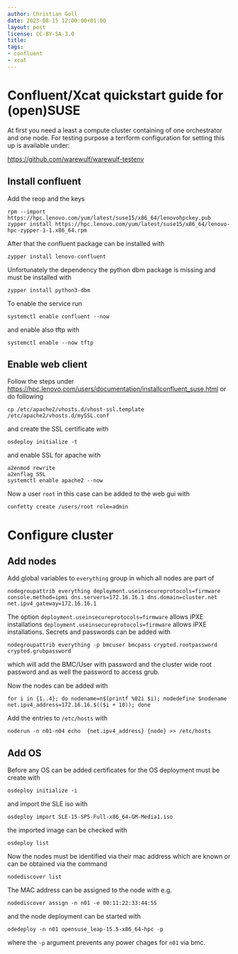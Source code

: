 ```yaml
---
author: Christian Goll
date: 2023-08-15 12:00:00+01:00
layout: post
license: CC-BY-SA-3.0
title: 
tags:
- confluent
- xcat
---
```


# Confluent/Xcat quickstart guide for (open)SUSE

At first you need a least a compute cluster containing of one orchestrator and one node. 
For testing purpose a terrform configuration for setting this up is available under:

https://github.com/warewulf/warewulf-testenv

## Install confluent

Add the reop and the keys
```
rpm --import https://hpc.lenovo.com/yum/latest/suse15/x86_64/lenovohpckey.pub
zypper install https://hpc.lenovo.com/yum/latest/suse15/x86_64/lenovo-hpc-zypper-1-1.x86_64.rpm
```
After that the confluent package can be installed with
```
zypper install lenovo-confluent

```

Unfortunately the dependency the python dbm package is missing and must be installed with
```
zypper install python3-dbm
```

To enable the service run

```
systemctl enable confluent --now
```
and enable also tftp with
```
systemctl enable --now tftp

```

## Enable web client

Follow the steps under https://hpc.lenovo.com/users/documentation/installconfluent_suse.html
 or do following

```
cp /etc/apache2/vhosts.d/vhost-ssl.template /etc/apache2/vhosts.d/mySSL.conf
```
and create the SSL certificate with
```
osdeploy initialize -t
```
and enable SSL for apache with
```
a2enmod rewrite
a2enflag SSL
systemctl enable apache2 --now
```

Now a user `root` in this case can be added to the web gui with

```
confetty create /users/root role=admin
```

# Configure cluster

## Add nodes

Add global variables to `everything` group in which all nodes are part of
```
nodegroupattrib everything deployment.useinsecureprotocols=firmware console.method=ipmi dns.servers=172.16.16.1 dns.domain=cluster.net net.ipv4_gateway=172.16.16.1
```

The option `deployment.useinsecureprotocols=firmware` allows iPXE installations `deployment.useinsecureprotocols=firmware` allows iPXE installations. Secrets and passwords can be added with
```
nodegroupattrib everything -p bmcuser bmcpass crypted.rootpassword crypted.grubpassword
```
which will add the BMC/User with password and the cluster wide root password and as well the password to access grub.

Now the nodes can be added with

```
for i in {1..4}; do nodename=n$(printf %02i $i); nodedefine $nodename net.ipv4_address=172.16.16.$(($i + 10)); done
```

Add the entries to `/etc/hosts` with

```
noderun -n n01-n04 echo  {net.ipv4_address} {node} >> /etc/hosts
```

## Add OS

Before any OS can be added certificates for the OS deployment must be create with

```
osdeploy initialize -i
```
and import the SLE iso with 
```
osdeploy import SLE-15-SP5-Full-x86_64-GM-Media1.iso
```
the imported image can be checked with
```
osdeploy list

```
Now the nodes must be identified via their mac address which are known or can be obtained via the command
```
nodediscover list
```
The MAC address can be assigned to the node with e.g.
```
nodediscover assign -n n01 -e 00:11:22:33:44:55
```
and the node deployment can be started with 
```
odedeploy -n n01 opensuse_leap-15.5-x86_64-hpc -p
```
where the `-p` argument prevents any power chages for `n01` via bmc.
